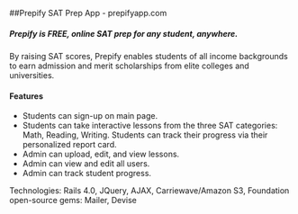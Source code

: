 ##Prepify SAT Prep App - prepifyapp.com

##### Prepify is FREE, online SAT prep for any student, anywhere.

By raising SAT scores, Prepify enables students of all income backgrounds to earn admission and merit scholarships from elite colleges and universities.

#### Features
- Students can sign-up on main page.
- Students can take interactive lessons from the three SAT categories: Math, Reading, Writing.
Students can track their progress via their personalized report card.
- Admin can upload, edit, and view lessons.
- Admin can view and edit all users.
- Admin can track student progress.

Technologies: 
Rails 4.0, JQuery, AJAX, Carriewave/Amazon S3, Foundation open-source gems: Mailer, Devise

